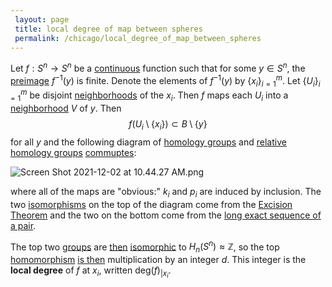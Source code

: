 ```yaml
---
 layout: page
 title: local degree of map between spheres
 permalink: /chicago/local_degree_of_map_between_spheres
---
```

Let $f:S^n\to S^n$ be a [continuous](https://mathgloss.github.io/MathGloss/chicago/classification_of_group_homomorphisms_Z_to_G) function such that for some $y\in S^n$, the [preimage](https://mathgloss.github.io/MathGloss/chicago/continuous) $f^{-1}(y)$ is finite. Denote the elements of $f^{-1}(y)$ by $\{x_i\}_{i=1}^m$. Let $\{U_i\}_{i=1}^m$ be disjoint [neighborhoods](https://mathgloss.github.io/MathGloss/chicago/preimage) of the $x_i$. Then $f$ maps each $U_i$ into a [neighborhood](https://mathgloss.github.io/MathGloss/chicago/neighborhood) $V$ of $y$. Then $$f(U_i \setminus \{x_i\}) \subset B\setminus \{y\}$$ for all $y$ and the following diagram of [homology groups](https://mathgloss.github.io/MathGloss/chicago/neighborhood) and [relative homology groups](https://mathgloss.github.io/MathGloss/chicago/homology_group) [commuptes](https://mathgloss.github.io/MathGloss/chicago/relative_homology_groups):

![Screen Shot 2021-12-02 at 10.44.27 AM.png](https://mathgloss.github.io/MathGloss/chicago/commutative_diagram)

where all of the maps are "obvious:" $k_i$ and $p_i$ are induced by inclusion. The two [isomorphisms](https://mathgloss.github.io/MathGloss/chicago/group_homomorphism) on the top of the diagram come from the [Excision Theorem](https://mathgloss.github.io/MathGloss/chicago/Excision_Theorem) and the two on the bottom come from the [long exact sequence of a pair](https://mathgloss.github.io/MathGloss/chicago/long_exact_sequence_of_a_pair).

The top two [groups](https://mathgloss.github.io/MathGloss/chicago/group) are [then](https://mathgloss.github.io/MathGloss/chicago/reduced_homology_of_the_sphere) [isomorphic](https://mathgloss.github.io/MathGloss/chicago/###################isomorphic) to $H_n(S^n) \approx\mathbb Z$, so the top [homomorphism](https://mathgloss.github.io/MathGloss/chicago/###################homomorphism) [is then](https://mathgloss.github.io/MathGloss/chicago/classification_of_group_homomorphisms_Z_to_G) multiplication by an integer $d$. This integer is the **local degree** of $f$ at $x_i$, written $\text{deg}(f)_{|x_i}$.

